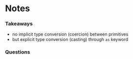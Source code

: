 # Notes

### Takeaways
- no implicit type conversion (coercion) between primitives
- but explicit type conversion (casting) through `as` keyword

### Questions
